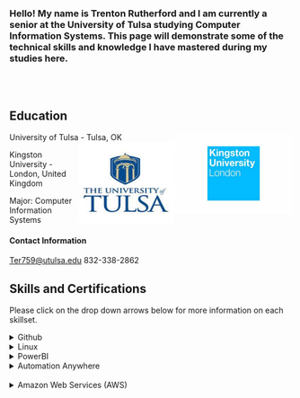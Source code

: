 






<h3>Hello! My name is Trenton Rutherford and I am currently a senior at the University of Tulsa studying Computer Information Systems. This page will demonstrate some of the technical skills and knowledge I have mastered during my studies here.</h3>

<br>
<br>



<h2> Education</h2>

University of Tulsa - Tulsa, OK    <img src="kingston logo.jpg" alt="kingston logo" align="right" height="145px" width="210px">    <img src="utulsa.jpg" alt="tulsa logo" align="right" height="145px" width="170px">

Kingston University - London, United Kingdom 


Major: Computer Information Systems 

#### Contact Information

Ter759@utulsa.edu
832-338-2862


## Skills and Certifications

Please click on the drop down arrows below for more information on each skillset.

<details>
<summary>Github</summary>
<br/>
<span style="font-family:futura; font-size:1.5em;">Skills & Training</span>
<br/>
Using Github, I was able to completed a few different courses such as First Day on Github and First Week on Github (pictured below). Both of these helped build a familarity with Github and understand how to create and manage pull requests, and how to create and host my own pages. 



<img src="First Day on Github.png" alt="Day 1">

<img src="First Week on Github.png" alt="Week 1">
<br/>
<br/>
<span style="font-family:futura; font-size:1.5em;">Projects & Experience</span>
<br/>
To practice the skills I learned in these courses, I created and maintained this technical skills resume on Github using markdown and html. This leveraged different skills such as html programming, uploading and inserting images, and commiting updates to the master branch. Most of my focus in creating this template was placed on taking the Jekyll template and customizing it. Github has a set of standard themes for webpages, so I was able to find the html file for the "architect" theme and make personal changes from there such as: adding my headshot and personal information to the sidebar, changing the default header (my repository name) to a customized title and subtitle, and formatting text within the body of the page.

</details> 

<details>
<summary>Linux</summary>
<br/> 
<span style="font-family:futura; font-size:1.5em;">Skills & Training</span>
<br/>


 On LinuxAcademy, I completed the course LPI Linux Essentials. Through this course, I learned the basics of the Linux comamnd lines including beginner commands along with their respective parameters, commands to change directories and modify files, commands to view system information, and commands to view and alter users and groups along with permissions. 
 Also on Linux, I used Virtual Box and Ubuntu to create my own VPN using Algo VPN scripts. I followed a tuturoial provided by trailofbits on GitHub. Through the tutorial provided, I was able to deploy an Algo server, configure VPN clients, create/delete users, and set up a tunnel by using WireGaurd.
 Some of the main topics for this course include:
 <ul>
  <li>Major Open-Source Applications</li>
  <li>Open-Source Software and Licensing</li>
  <li>Command Line Basics</li>
  <li>Using Directories and Listing Files</li>
  <li>Creating, Moving, and Deleting Files</li>
  <li> Archiving Files on the Command Line</li>
  <li>Searching and Extracting Data from Files</li>
  <li>Choosing an Operating System</li>
  <li>Your Computer on the Network</li>
  <li>Basic Security and Identifying User Types</li>
  <li>Managing File Permissions and Ownership</li>
  <li>Special Directories and Files</li>
  <br>
  <img src="Linux Certification.PNG" alt="confirm">
<br/>
<br/>
</details>
  

<details>
<summary>PowerBI</summary>
<br/> 
<span style="font-family:futura; font-size:1.5em;">Skills & Training</span>
<br/>

I was able to take an online course using edX called Analyzing and Visualizing Data with Power BI. It covered the topic list pictured below and taaught me how Power BI is used in the workplace and why it is such an important tool. I was able to figure out how to import data into Power BI and what the interface of the application looks like. After learning the basics, I was able to get in some real practice as well. The courses I completed are listed below. 
    
 <ul>
  <li>Managing Data Transformations on the PowerBI Desktop Application</li>
  <li>Desktop Modeling</li>
  <li>Data Visualizations</li>
  <li>Online PowerBI Service</li>
  <li>Excel Data Imports and Direct Connectivity</li>
</ul> 
<img src="Retail Analysis Screenshot.PNG" alt="Power BI Dashboard">
I also was able to do an analysis of my own called Retail Analysis and after going through all of the data provided, I came up with my own dashboard. Below is a link to a video that has a deeper explanaition for my Dashboard and why I did what I did. 
 <li> <a href="https://www.youtube.com/watch?v=SpcjCcQsoU4&t=2s">Dashboard Video </a>  </li>
<br/>
<br/>


</details> 
  
<details><summary>Automation Anywhere</summary>
  

<ul>
<li> For this task I was able to take a closer look at robotic proces automation. I was able to learn about the different types of bots out there and the different use cases for each. Some of the other topics covered FEasibility Aanalaysis, ROI Analysis, and Bot Development. I never realized how much work is put into figuring out the requirments and justifications of a bot before it can be worked on</li>
  </ul>
<img src="AA Applying Bots.PNG" alt="Applying bots">
<ul>
  <li> This course also covered Robotic Process Management. The focus on this was mainly what it was like to be in charge of an RPA project. It talked about how a manager should be preparing for and understanding the needs of the project. It is very important to full understand what is being built and why it is necessary before any development can start. </li>
 </ul>
<img src="AA Managing RPA Lifecycle.PNG" alt="AA Managing RPA">
</details>
<br>

<details><summary>Amazon Web Services (AWS)</summary>
  

  
</details>
<br>

